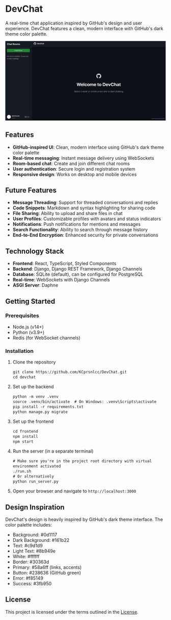 # DevChat

A real-time chat application inspired by GitHub's design and user experience. DevChat features a clean, modern interface with GitHub's dark theme color palette.

![DevChat Screenshot](frontend/public/images/Screenhot.png)

## Features

- **GitHub-inspired UI**: Clean, modern interface using GitHub's dark theme color palette
- **Real-time messaging**: Instant message delivery using WebSockets
- **Room-based chat**: Create and join different chat rooms
- **User authentication**: Secure login and registration system
- **Responsive design**: Works on desktop and mobile devices

## Future Features

- **Message Threading**: Support for threaded conversations and replies
- **Code Snippets**: Markdown and syntax highlighting for sharing code
- **File Sharing**: Ability to upload and share files in chat
- **User Profiles**: Customizable profiles with avatars and status indicators
- **Notifications**: Push notifications for mentions and messages
- **Search Functionality**: Ability to search through message history
- **End-to-End Encryption**: Enhanced security for private conversations

## Technology Stack

- **Frontend**: React, TypeScript, Styled Components
- **Backend**: Django, Django REST Framework, Django Channels
- **Database**: SQLite (default), can be configured for PostgreSQL
- **Real-time**: WebSockets with Django Channels
- **ASGI Server**: Daphne

## Getting Started

### Prerequisites

- Node.js (v14+)
- Python (v3.9+)
- Redis (for WebSocket channels)

### Installation

1. Clone the repository
   ```
   git clone https://github.com/KCprsnlcc/DevChat.git
   cd devchat
   ```

2. Set up the backend
   ```
   python -m venv .venv
   source .venv/bin/activate  # On Windows: .venv\Scripts\activate
   pip install -r requirements.txt
   python manage.py migrate
   ```

3. Set up the frontend
   ```
   cd frontend
   npm install
   npm start
   ```

4. Run the server (in a separate terminal)
   ```
   # Make sure you're in the project root directory with virtual environment activated
   ./run.sh
   # Or alternatively
   python run_server.py
   ```

5. Open your browser and navigate to `http://localhost:3000`

## Design Inspiration

DevChat's design is heavily inspired by GitHub's dark theme interface. The color palette includes:

- Background: #0d1117
- Dark Background: #161b22
- Text: #c9d1d9
- Light Text: #8b949e
- White: #ffffff
- Border: #30363d
- Primary: #58a6ff (links, accents)
- Button: #238636 (GitHub green)
- Error: #f85149
- Success: #3fb950

## License

This project is licensed under the terms outlined in the [License](LICENSE.md).